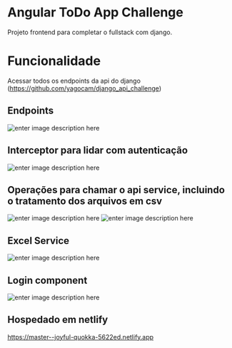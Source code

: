 # Angular ToDo App Challenge
Projeto frontend para completar o fullstack com django.

# Funcionalidade

Acessar todos os endpoints da api do django (https://github.com/yagocam/django_api_challenge)

## Endpoints
![enter image description here](https://i.imgur.com/YfUh0TB.png)

## **Interceptor para lidar com autenticação**
![enter image description here](https://i.imgur.com/cfH8VYD.png)

## Operações para chamar o api service, incluindo o tratamento dos arquivos em csv
![enter image description here](https://i.imgur.com/lcf5Nad.png)
     ![enter image description here](https://i.imgur.com/mhvPjo1.png)
## Excel Service
  ![enter image description here](https://i.imgur.com/h1kpZQ0.png)
## Login component
![enter image description here](https://i.imgur.com/bDBskiN.png)


## Hospedado em netlify
https://master--joyful-quokka-5622ed.netlify.app
